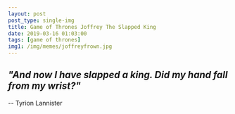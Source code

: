 ```yaml
---
layout: post
post_type: single-img
title: Game of Thrones Joffrey The Slapped King
date: 2019-03-16 01:03:00
tags: [game of thrones]
img1: /img/memes/joffreyfrown.jpg
---
```

## *"And now I have slapped a king. Did my hand fall from my wrist?"*
-- Tyrion Lannister
